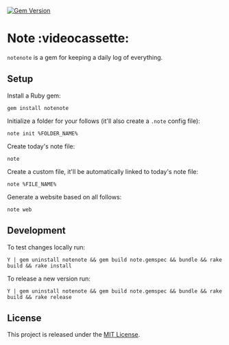 [![Gem Version](https://badge.fury.io/rb/notenote.svg)](https://badge.fury.io/rb/notenote)

# Note :videocassette:

`notenote` is a gem for keeping a daily log of everything.

## Setup

Install a Ruby gem:

`gem install notenote`

Initialize a folder for your follows (it'll also create a `.note` config file):

`note init %FOLDER_NAME%`

Create today's note file:

`note`

Create a custom file, it'll be automatically linked to today's note file:

`note %FILE_NAME%`

Generate a website based on all follows:

`note web`

## Development

To test changes locally run:

~~~
Y | gem uninstall notenote && gem build note.gemspec && bundle && rake build && rake install
~~~

To release a new version run:

~~~
Y | gem uninstall notenote && gem build note.gemspec && bundle && rake build && rake release
~~~

## License

This project is released under the [MIT License](https://github.com/makaroni4/notenote/blob/main/LICENSE.txt).
